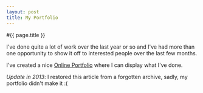 ```yaml
---
layout: post
title: My Portfolio
---
```


#{{ page.title }}

I've done quite a lot of work over the last year or so and I've had more than one opportunity to show it off to interested people over the last few months.

I've created a nice [Online Portfolio](#link_gone_forever) where I can display what I've done.

*Update in 2013*: I restored this article from a forgotten archive, sadly, my portfolio didn't make it :(